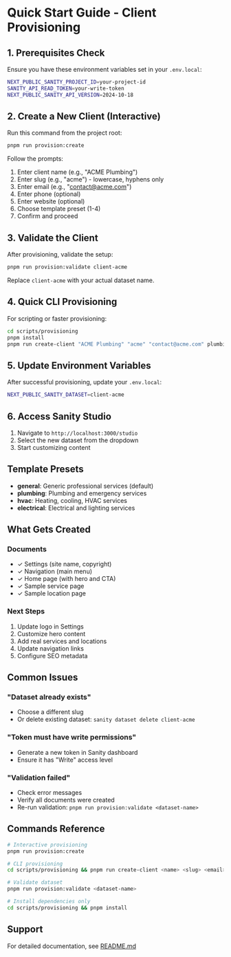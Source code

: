 # Quick Start Guide - Client Provisioning

## 1. Prerequisites Check

Ensure you have these environment variables set in your `.env.local`:

```bash
NEXT_PUBLIC_SANITY_PROJECT_ID=your-project-id
SANITY_API_READ_TOKEN=your-write-token
NEXT_PUBLIC_SANITY_API_VERSION=2024-10-18
```

## 2. Create a New Client (Interactive)

Run this command from the project root:

```bash
pnpm run provision:create
```

Follow the prompts:

1. Enter client name (e.g., "ACME Plumbing")
2. Enter slug (e.g., "acme") - lowercase, hyphens only
3. Enter email (e.g., "contact@acme.com")
4. Enter phone (optional)
5. Enter website (optional)
6. Choose template preset (1-4)
7. Confirm and proceed

## 3. Validate the Client

After provisioning, validate the setup:

```bash
pnpm run provision:validate client-acme
```

Replace `client-acme` with your actual dataset name.

## 4. Quick CLI Provisioning

For scripting or faster provisioning:

```bash
cd scripts/provisioning
pnpm install
pnpm run create-client "ACME Plumbing" "acme" "contact@acme.com" plumbing
```

## 5. Update Environment Variables

After successful provisioning, update your `.env.local`:

```bash
NEXT_PUBLIC_SANITY_DATASET=client-acme
```

## 6. Access Sanity Studio

1. Navigate to `http://localhost:3000/studio`
2. Select the new dataset from the dropdown
3. Start customizing content

## Template Presets

- **general**: Generic professional services (default)
- **plumbing**: Plumbing and emergency services
- **hvac**: Heating, cooling, HVAC services
- **electrical**: Electrical and lighting services

## What Gets Created

### Documents

- ✓ Settings (site name, copyright)
- ✓ Navigation (main menu)
- ✓ Home page (with hero and CTA)
- ✓ Sample service page
- ✓ Sample location page

### Next Steps

1. Update logo in Settings
2. Customize hero content
3. Add real services and locations
4. Update navigation links
5. Configure SEO metadata

## Common Issues

### "Dataset already exists"

- Choose a different slug
- Or delete existing dataset: `sanity dataset delete client-acme`

### "Token must have write permissions"

- Generate a new token in Sanity dashboard
- Ensure it has "Write" access level

### "Validation failed"

- Check error messages
- Verify all documents were created
- Re-run validation: `pnpm run provision:validate <dataset-name>`

## Commands Reference

```bash
# Interactive provisioning
pnpm run provision:create

# CLI provisioning
cd scripts/provisioning && pnpm run create-client <name> <slug> <email> [preset]

# Validate dataset
pnpm run provision:validate <dataset-name>

# Install dependencies only
cd scripts/provisioning && pnpm install
```

## Support

For detailed documentation, see [README.md](./README.md)
